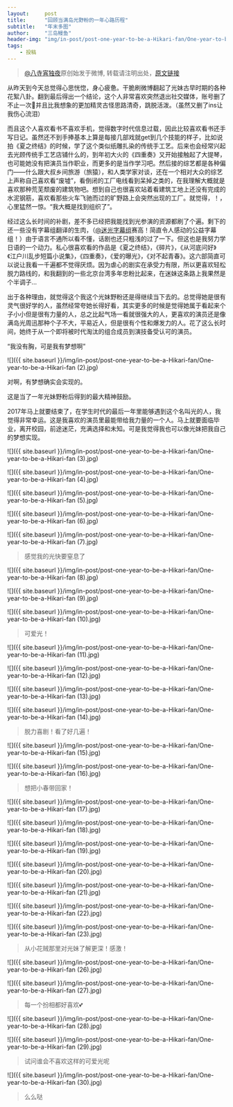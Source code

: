 ```yaml
---
layout:     post
title:      "回顾当满岛光野粉的一年心路历程"
subtitle:   "年末多图"
author:     "三岛鳗鱼"
header-img: "img/in-post/post-one-year-to-be-a-Hikari-fan/One-year-to-be-a-Hikari-fan (1).jpg"
tags:
    - 投稿
---
```


>[@八寺宵独夜](https://weibo.com/u/1739367913)原创始发于微博, 转载请注明出处，[原文链接](https://weibo.com/ttarticle/p/show?id=2309404189598665317385#_rnd1514439114134)

​​从昨天到今天总觉得心思恍惚，身心疲惫。干脆刷微博翻起了光妹古早时期的各种花絮八卦。翻到最后得出一个结论，这个人非常喜欢突然退出社交媒体，账号删了不止一次🙉并且比我想象的更加精灵古怪思路清奇，跳脱活泼。（虽然又删了ins让我伤心流泪）

而且这个人喜欢看书不喜欢手机，觉得数字时代信息过载，因此比较喜欢看书还手写日记。虽然还不到手捧基本上算是每接几部戏就get到几个技能的样子，比如说拍《夏之终结》的时候，学了这个类似纸雕扎染的传统手工艺。后来也会经常兴起去光顾传统手工艺店铺什么的，到年初大火的《四重奏》又开始接触起了大提琴，也可能她没有把演员当作职业，而更多的是当作学习吧。然后接的综艺都是各种偏门——什么跟大叔乡间旅游（旅猿），和人类学家对谈，还在一个相对大众的综艺上声称自己喜欢看“废墟”，看倒闭的工厂电线看到呆掉之类的，在我理解大概就是喜欢那种荒芜颓废的建筑物吧。想到自己也很喜欢站着看建筑工地上还没有完成的水泥钢筋，喜欢看那些火车飞驰而过的旷野路上会突然出现的工厂。就觉得，！，心里猛然一惊。“我大概是找到组织了”。

经过这么长时间的补剧，差不多已经把我能找到光参演的资源都刷了个遍。剩下的还一些没有字幕组翻译的生肉，（[@迷光字幕组](https://weibo.com/mitsuhikari) ​赛高！简直令人感动的公益字幕组！）由于语言不通所以看不懂，话剧也还只粗浅的过了一下。但这也是我努力学日语的一个动力。私心很喜欢看的作品是《夏之终结》，《碎片》，《从河底问好》《江户川乱步短篇小说集》，《四重奏》，《爱的曝光》，《对不起青春》。这六部简直可以说让我看一千遍都不觉得厌烦。因为虐心的剧实在承受力有限，所以更喜欢轻松脱力路线的，和我翻到的一些北京台湾多年忠粉比起来，在迷妹这条路上我果然是个半调子…

出于各种理由，就觉得这个我这个光妹野粉还是得继续当下去的。总觉得她是很有灵气很好学的人，虽然经常夸她长得好看，其实更多的时候是觉得她属于看起来个子小小但是很有力量的人，总之比起气场一看就很强大的人，更喜欢的演员还是像满岛光周迅那种个子不大，平易近人，但是很有个性和爆发力的人。花了这么长时间，她终于从一个即将被时代淘汰的组合成员到演技备受认可的演员。

“我没有胸，可是我有梦想啊”

![]({{ site.baseurl }}/img/in-post/post-one-year-to-be-a-Hikari-fan/One-year-to-be-a-Hikari-fan (2).jpg)

对啊，有梦想确实会实现的。

这是当了一年光妹野粉后得到的最大精神鼓励。

2017年马上就要结束了，在学生时代的最后一年里能够遇到这个名叫光的人，我觉得非常幸运。这是我喜欢的演员里最能带给我力量的一个人。马上就要面临毕业，离开校园，前途迷茫，充满选择和未知。可是我觉得我也可以像光妹把我自己的梦想实现。

![]({{ site.baseurl }}/img/in-post/post-one-year-to-be-a-Hikari-fan/One-year-to-be-a-Hikari-fan (3).jpg)

![]({{ site.baseurl }}/img/in-post/post-one-year-to-be-a-Hikari-fan/One-year-to-be-a-Hikari-fan (4).jpg)

![]({{ site.baseurl }}/img/in-post/post-one-year-to-be-a-Hikari-fan/One-year-to-be-a-Hikari-fan (5).jpg)

![]({{ site.baseurl }}/img/in-post/post-one-year-to-be-a-Hikari-fan/One-year-to-be-a-Hikari-fan (6).jpg)

![]({{ site.baseurl }}/img/in-post/post-one-year-to-be-a-Hikari-fan/One-year-to-be-a-Hikari-fan (7).jpg)
>感觉我的光快要窒息了

![]({{ site.baseurl }}/img/in-post/post-one-year-to-be-a-Hikari-fan/One-year-to-be-a-Hikari-fan (8).jpg)

![]({{ site.baseurl }}/img/in-post/post-one-year-to-be-a-Hikari-fan/One-year-to-be-a-Hikari-fan (9).jpg)

![]({{ site.baseurl }}/img/in-post/post-one-year-to-be-a-Hikari-fan/One-year-to-be-a-Hikari-fan (10).jpg)
>可爱光！

![]({{ site.baseurl }}/img/in-post/post-one-year-to-be-a-Hikari-fan/One-year-to-be-a-Hikari-fan (11).jpg)

![]({{ site.baseurl }}/img/in-post/post-one-year-to-be-a-Hikari-fan/One-year-to-be-a-Hikari-fan (12).jpg)

![]({{ site.baseurl }}/img/in-post/post-one-year-to-be-a-Hikari-fan/One-year-to-be-a-Hikari-fan (13).jpg)

![]({{ site.baseurl }}/img/in-post/post-one-year-to-be-a-Hikari-fan/One-year-to-be-a-Hikari-fan (14).jpg)
>脱力喜剧！看了好几遍！

![]({{ site.baseurl }}/img/in-post/post-one-year-to-be-a-Hikari-fan/One-year-to-be-a-Hikari-fan (15).jpg)

![]({{ site.baseurl }}/img/in-post/post-one-year-to-be-a-Hikari-fan/One-year-to-be-a-Hikari-fan (16).jpg)
>想把小春带回家！

![]({{ site.baseurl }}/img/in-post/post-one-year-to-be-a-Hikari-fan/One-year-to-be-a-Hikari-fan (17).jpg)

![]({{ site.baseurl }}/img/in-post/post-one-year-to-be-a-Hikari-fan/One-year-to-be-a-Hikari-fan (18).jpg)

![]({{ site.baseurl }}/img/in-post/post-one-year-to-be-a-Hikari-fan/One-year-to-be-a-Hikari-fan (19).jpg)

![]({{ site.baseurl }}/img/in-post/post-one-year-to-be-a-Hikari-fan/One-year-to-be-a-Hikari-fan (20).jpg)

![]({{ site.baseurl }}/img/in-post/post-one-year-to-be-a-Hikari-fan/One-year-to-be-a-Hikari-fan (21).jpg)

![]({{ site.baseurl }}/img/in-post/post-one-year-to-be-a-Hikari-fan/One-year-to-be-a-Hikari-fan (22).jpg)

![]({{ site.baseurl }}/img/in-post/post-one-year-to-be-a-Hikari-fan/One-year-to-be-a-Hikari-fan (23).jpg)

>从小花贼那里对光妹了解更深！感激！

![]({{ site.baseurl }}/img/in-post/post-one-year-to-be-a-Hikari-fan/One-year-to-be-a-Hikari-fan (26).jpg)

![]({{ site.baseurl }}/img/in-post/post-one-year-to-be-a-Hikari-fan/One-year-to-be-a-Hikari-fan (27).jpg)
>每一个扮相都好喜欢💕

![]({{ site.baseurl }}/img/in-post/post-one-year-to-be-a-Hikari-fan/One-year-to-be-a-Hikari-fan (28).jpg)

![]({{ site.baseurl }}/img/in-post/post-one-year-to-be-a-Hikari-fan/One-year-to-be-a-Hikari-fan (29).jpg)
>试问谁会不喜欢这样的可爱光呢

![]({{ site.baseurl }}/img/in-post/post-one-year-to-be-a-Hikari-fan/One-year-to-be-a-Hikari-fan (30).jpg)
>么么哒

